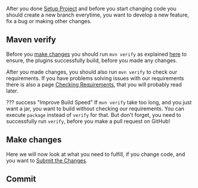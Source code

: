 After you done [Setup Project](../Process/Setup-Project.md) and before you start changing code you should create a new branch 
everytime, you want to develop a new feature, fix a bug or making other changes.


## Maven verify
Before you [make changes](#make-changes) you should run `mvn verify` as explained
[here](../Process/Setup-Project.md#building-the-plugin-jar) to ensure, the plugins successfully build, before you made any changes.

After you made changes, you should also run `mvn verify` to check our requirements.
If you have problems solving issues with our requirements there is also a page
[Checking Requirements](../Process/Checking-Requirements.md), that you will probably read later.

??? success "Improve Build Speed"
    If `mvn verify` take too long, and you just want a jar, you want to build without checking our requirements.
    You can execute `package` instead of `verify` for that.
    But don't forget, you need to successfully run `verify`, before you make a pull request on GitHub!

## Make changes
Here we will now look at what you need to fulfill, if you change code, and you want to [Submit the Changes](../Process/Submitting-Changes.md).


## Commit

